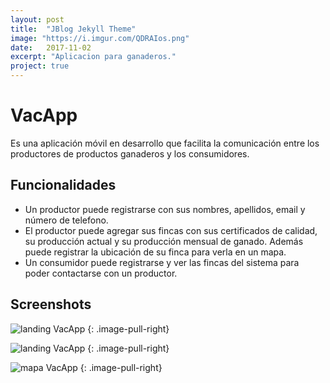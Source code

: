 ```yaml
---
layout: post
title:  "JBlog Jekyll Theme"
image: "https://i.imgur.com/QDRAIos.png"
date:   2017-11-02
excerpt: "Aplicacion para ganaderos."
project: true
---
```


# VacApp

Es una aplicación móvil en desarrollo que facilita la comunicación entre los productores de productos ganaderos y los consumidores. 

## Funcionalidades

- Un productor puede registrarse con sus nombres, apellidos, email y número de telefono.
- El productor puede agregar sus fincas con sus certificados de calidad, su producción actual y su producción mensual de ganado. Además puede registrar la ubicación de su finca para verla en un mapa.
- Un consumidor puede registrarse y ver las fincas del sistema para poder contactarse con un productor.

## Screenshots



![landing VacApp](https://imgur.com/52f2544e-f56f-4177-aea0-5f1159737461)
{: .image-pull-right}

![landing VacApp](https://i.imgur.com/BQmnlci.jpg)
{: .image-pull-right}

![mapa VacApp](https://i.imgur.com/ai0Nc3M.jpg)
{: .image-pull-right}
